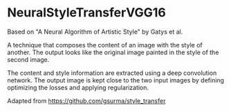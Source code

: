 # NeuralStyleTransferVGG16
Based on "A Neural Algorithm of Artistic Style" by Gatys et al.

A technique that composes the content of an image with the style of another. The output looks like the original image painted in the style of the second image.

The content and style information are extracted using a deep convolution network. The output image is kept close to the two input images by defining optimizing the losses and applying regularization. 


Adapted from https://github.com/gsurma/style_transfer
